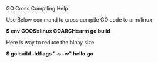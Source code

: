 GO Cross Compiling Help

Use Below command to cross compile GO code to arm/linux

**$ env GOOS=linux GOARCH=arm go build <file>**
  
Here is way to reduce the binay size

**$ go build -ldflags "-s -w" hello.go**
